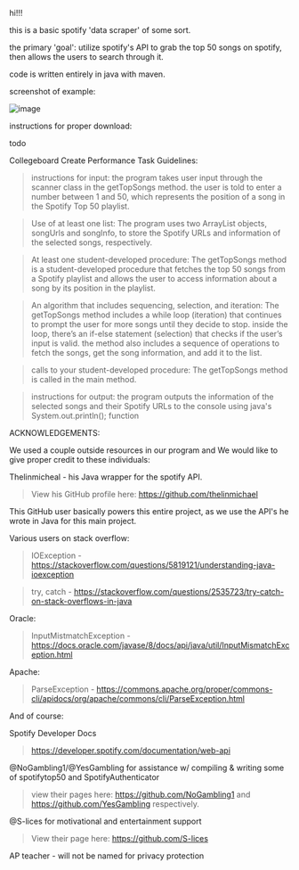 hi!!!


this is a basic spotify 'data scraper' of some sort.

the primary 'goal': utilize spotify's API to grab the top 50 songs on spotify, then allows the users to search through it. 

code is written entirely in java with maven.



screenshot of example:


![image](https://github.com/orangejuiceplz/spot50/assets/155986030/853e18da-0125-4a90-8977-ab41d02b934a)

instructions for proper download:

todo


Collegeboard Create Performance Task Guidelines:

>instructions for input: the program takes user input through the scanner class in the getTopSongs method. the user is told to enter a number between 1 and 50, which represents the position of a song in the Spotify Top 50 playlist.

>Use of at least one list: The program uses two ArrayList objects, songUrls and songInfo, to store the Spotify URLs and information of the selected songs, respectively.

>At least one student-developed procedure: The getTopSongs method is a student-developed procedure that fetches the top 50 songs from a Spotify playlist and allows the user to access information about a song by its position in the playlist.

>An algorithm that includes sequencing, selection, and iteration: The getTopSongs method includes a while loop (iteration) that continues to prompt the user for more songs until they decide to stop. inside the loop, there’s an if-else statement (selection) that checks if the user’s 
>input is valid. the method also includes a sequence of operations to fetch the songs, get the song information, and add it to the list.

>calls to your student-developed procedure: The getTopSongs method is called in the main method.

>instructions for output: the program outputs the information of the selected songs and their Spotify URLs to the console using java's System.out.println(); function


ACKNOWLEDGEMENTS:


We used a couple outside resources in our program and We would like to give proper credit to these individuals:

Thelinmicheal - his Java wrapper for the spotify API.

>View his GitHub profile here: https://github.com/thelinmichael

This GitHub user basically powers this entire project, as we use the API's he wrote in Java for this main project.


Various users on stack overflow:

>IOException - https://stackoverflow.com/questions/5819121/understanding-java-ioexception

>try, catch - https://stackoverflow.com/questions/2535723/try-catch-on-stack-overflows-in-java

Oracle:

>InputMistmatchException - https://docs.oracle.com/javase/8/docs/api/java/util/InputMismatchException.html

Apache:

>ParseException - https://commons.apache.org/proper/commons-cli/apidocs/org/apache/commons/cli/ParseException.html

And of course:

Spotify Developer Docs 

>https://developer.spotify.com/documentation/web-api

@NoGambling1/@YesGambling for assistance w/ compiling & writing some of spotifytop50 and SpotifyAuthenticator 

>view their pages here: https://github.com/NoGambling1 and https://github.com/YesGambling respectively.

@S-lices for motivational and entertainment support

>View their page here: https://github.com/S-lices

AP teacher - will not be named for privacy protection

